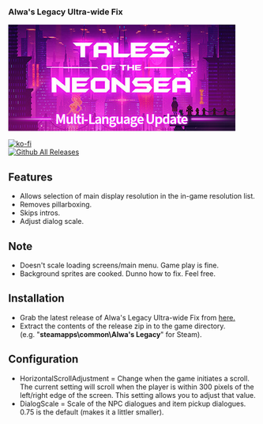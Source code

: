 ### Alwa's Legacy Ultra-wide Fix

![Game Logo](header.jpg)<br>

[![ko-fi](https://ko-fi.com/img/githubbutton_sm.svg)](https://ko-fi.com/F2F2DI3WA)<br>
[![Github All Releases](https://img.shields.io/github/downloads/p1xel8ted/AlwasLegacy/total.svg)](https://github.com/p1xel8ted/AlwasLegacy/releases)

## Features
- Allows selection of main display resolution in the in-game resolution list.
- Removes pillarboxing.
- Skips intros.
- Adjust dialog scale.

## Note
- Doesn't scale loading screens/main menu. Game play is fine.
- Background sprites are cooked. Dunno how to fix. Feel free.

## Installation
- Grab the latest release of Alwa's Legacy Ultra-wide Fix from [here.](https://github.com/p1xel8ted/AlwasLegacy/releases)
- Extract the contents of the release zip in to the game directory.<br />(e.g. "**steamapps\common\Alwa's Legacy**" for Steam).

## Configuration
- HorizontalScrollAdjustment = Change when the game initiates a scroll. The current setting will scroll when the player is within 300 pixels of the left/right edge of the screen. This setting allows you to adjust that value.
- DialogScale = Scale of the NPC dialogues and item pickup dialogues. 0.75 is the default (makes it a littler smaller).
